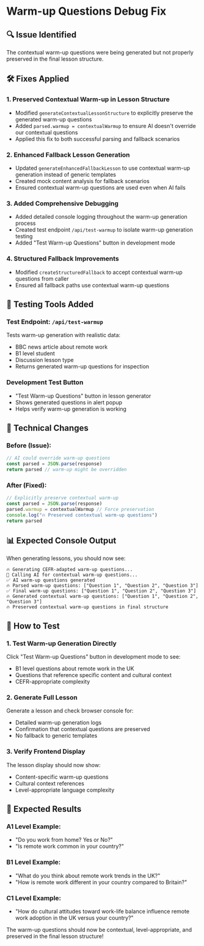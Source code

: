 # Warm-up Questions Debug Fix

## 🔍 **Issue Identified**
The contextual warm-up questions were being generated but not properly preserved in the final lesson structure.

## 🛠️ **Fixes Applied**

### 1. **Preserved Contextual Warm-up in Lesson Structure**
- Modified `generateContextualLessonStructure` to explicitly preserve the generated warm-up questions
- Added `parsed.warmup = contextualWarmup` to ensure AI doesn't override our contextual questions
- Applied this fix to both successful parsing and fallback scenarios

### 2. **Enhanced Fallback Lesson Generation**
- Updated `generateEnhancedFallbackLesson` to use contextual warm-up generation instead of generic templates
- Created mock content analysis for fallback scenarios
- Ensured contextual warm-up questions are used even when AI fails

### 3. **Added Comprehensive Debugging**
- Added detailed console logging throughout the warm-up generation process
- Created test endpoint `/api/test-warmup` to isolate warm-up generation testing
- Added "Test Warm-up Questions" button in development mode

### 4. **Structured Fallback Improvements**
- Modified `createStructuredFallback` to accept contextual warm-up questions from caller
- Ensured all fallback paths use contextual warm-up questions

## 🧪 **Testing Tools Added**

### Test Endpoint: `/api/test-warmup`
Tests warm-up generation with realistic data:
- BBC news article about remote work
- B1 level student
- Discussion lesson type
- Returns generated warm-up questions for inspection

### Development Test Button
- "Test Warm-up Questions" button in lesson generator
- Shows generated questions in alert popup
- Helps verify warm-up generation is working

## 🔧 **Technical Changes**

### Before (Issue):
```typescript
// AI could override warm-up questions
const parsed = JSON.parse(response)
return parsed // warm-up might be overridden
```

### After (Fixed):
```typescript
// Explicitly preserve contextual warm-up
const parsed = JSON.parse(response)
parsed.warmup = contextualWarmup // Force preservation
console.log("🔥 Preserved contextual warm-up questions")
return parsed
```

## 📊 **Expected Console Output**

When generating lessons, you should now see:
```
🔥 Generating CEFR-adapted warm-up questions...
🤖 Calling AI for contextual warm-up questions...
✅ AI warm-up questions generated
🔥 Parsed warm-up questions: ["Question 1", "Question 2", "Question 3"]
✅ Final warm-up questions: ["Question 1", "Question 2", "Question 3"]
🔥 Generated contextual warm-up questions: ["Question 1", "Question 2", "Question 3"]
🔥 Preserved contextual warm-up questions in final structure
```

## 🎯 **How to Test**

### 1. Test Warm-up Generation Directly
Click "Test Warm-up Questions" button in development mode to see:
- B1 level questions about remote work in the UK
- Questions that reference specific content and cultural context
- CEFR-appropriate complexity

### 2. Generate Full Lesson
Generate a lesson and check browser console for:
- Detailed warm-up generation logs
- Confirmation that contextual questions are preserved
- No fallback to generic templates

### 3. Verify Frontend Display
The lesson display should now show:
- Content-specific warm-up questions
- Cultural context references
- Level-appropriate language complexity

## 🚀 **Expected Results**

### A1 Level Example:
- "Do you work from home? Yes or No?"
- "Is remote work common in your country?"

### B1 Level Example:
- "What do you think about remote work trends in the UK?"
- "How is remote work different in your country compared to Britain?"

### C1 Level Example:
- "How do cultural attitudes toward work-life balance influence remote work adoption in the UK versus your country?"

The warm-up questions should now be contextual, level-appropriate, and preserved in the final lesson structure!